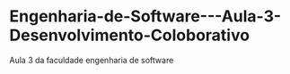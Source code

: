 # Engenharia-de-Software---Aula-3-Desenvolvimento-Coloborativo
Aula 3 da faculdade engenharia de software
